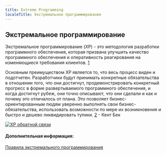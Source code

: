 ```yaml
---
title: Extreme Programming
localeTitle: Экстремальное программирование
---
```

## Экстремальное программирование

Экстремальное программирование (XP) - это методология разработки программного обеспечения, которая призвана улучшить качество программного обеспечения и оперативность реагирования на изменяющиеся требования клиентов. [1](https://en.wikipedia.org/wiki/Extreme_programming)

Основным преимуществом XP является то, что весь процесс виден и подотчетен. Разработчики будут принимать конкретные обязательства в отношении того, что они достигнут, продемонстрировать конкретный прогресс в форме развертываемого программного обеспечения, и когда достигнут рубеж, они точно описывают, что они сделали и как и почему это отличалось от плана. Это позволяет бизнес-ориентированным людям уверенно выполнять свои бизнес-обязательства, использовать возможности по мере их возникновения и быстро и дешево ликвидировать тупики. [2](http://wiki.c2.com/?ExtremeProgramming) - Кент Бек

[![XP обратной связи](https://upload.wikimedia.org/wikipedia/commons/4/44/XP-feedback.gif)](https://commons.wikimedia.org/wiki/File%3AXP-feedback.gif "By DonWells (Собственная работа) [CC BY 3.0 (http://creativecommons.org/licenses/by/3.0)], через Википедия")

#### Дополнительная информация:

[Правила экстремального программирования](http://www.extremeprogramming.org/rules.html)